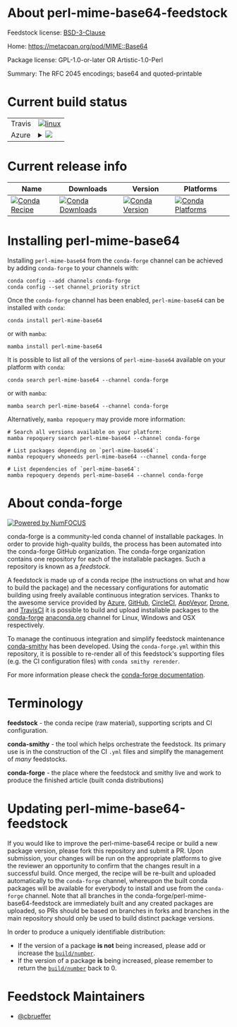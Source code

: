 About perl-mime-base64-feedstock
================================

Feedstock license: [BSD-3-Clause](https://github.com/conda-forge/perl-mime-base64-feedstock/blob/main/LICENSE.txt)

Home: https://metacpan.org/pod/MIME::Base64

Package license: GPL-1.0-or-later OR Artistic-1.0-Perl

Summary: The RFC 2045 encodings; base64 and quoted-printable

Current build status
====================


<table><tr>
    <td>Travis</td>
    <td>
      <a href="https://app.travis-ci.com/conda-forge/perl-mime-base64-feedstock">
        <img alt="linux" src="https://img.shields.io/travis/com/conda-forge/perl-mime-base64-feedstock/main.svg?label=Linux">
      </a>
    </td>
  </tr>
    
  <tr>
    <td>Azure</td>
    <td>
      <details>
        <summary>
          <a href="https://dev.azure.com/conda-forge/feedstock-builds/_build/latest?definitionId=16999&branchName=main">
            <img src="https://dev.azure.com/conda-forge/feedstock-builds/_apis/build/status/perl-mime-base64-feedstock?branchName=main">
          </a>
        </summary>
        <table>
          <thead><tr><th>Variant</th><th>Status</th></tr></thead>
          <tbody><tr>
              <td>linux_64</td>
              <td>
                <a href="https://dev.azure.com/conda-forge/feedstock-builds/_build/latest?definitionId=16999&branchName=main">
                  <img src="https://dev.azure.com/conda-forge/feedstock-builds/_apis/build/status/perl-mime-base64-feedstock?branchName=main&jobName=linux&configuration=linux%20linux_64_" alt="variant">
                </a>
              </td>
            </tr><tr>
              <td>linux_aarch64</td>
              <td>
                <a href="https://dev.azure.com/conda-forge/feedstock-builds/_build/latest?definitionId=16999&branchName=main">
                  <img src="https://dev.azure.com/conda-forge/feedstock-builds/_apis/build/status/perl-mime-base64-feedstock?branchName=main&jobName=linux&configuration=linux%20linux_aarch64_" alt="variant">
                </a>
              </td>
            </tr><tr>
              <td>linux_ppc64le</td>
              <td>
                <a href="https://dev.azure.com/conda-forge/feedstock-builds/_build/latest?definitionId=16999&branchName=main">
                  <img src="https://dev.azure.com/conda-forge/feedstock-builds/_apis/build/status/perl-mime-base64-feedstock?branchName=main&jobName=linux&configuration=linux%20linux_ppc64le_" alt="variant">
                </a>
              </td>
            </tr><tr>
              <td>osx_64</td>
              <td>
                <a href="https://dev.azure.com/conda-forge/feedstock-builds/_build/latest?definitionId=16999&branchName=main">
                  <img src="https://dev.azure.com/conda-forge/feedstock-builds/_apis/build/status/perl-mime-base64-feedstock?branchName=main&jobName=osx&configuration=osx%20osx_64_" alt="variant">
                </a>
              </td>
            </tr>
          </tbody>
        </table>
      </details>
    </td>
  </tr>
</table>

Current release info
====================

| Name | Downloads | Version | Platforms |
| --- | --- | --- | --- |
| [![Conda Recipe](https://img.shields.io/badge/recipe-perl--mime--base64-green.svg)](https://anaconda.org/conda-forge/perl-mime-base64) | [![Conda Downloads](https://img.shields.io/conda/dn/conda-forge/perl-mime-base64.svg)](https://anaconda.org/conda-forge/perl-mime-base64) | [![Conda Version](https://img.shields.io/conda/vn/conda-forge/perl-mime-base64.svg)](https://anaconda.org/conda-forge/perl-mime-base64) | [![Conda Platforms](https://img.shields.io/conda/pn/conda-forge/perl-mime-base64.svg)](https://anaconda.org/conda-forge/perl-mime-base64) |

Installing perl-mime-base64
===========================

Installing `perl-mime-base64` from the `conda-forge` channel can be achieved by adding `conda-forge` to your channels with:

```
conda config --add channels conda-forge
conda config --set channel_priority strict
```

Once the `conda-forge` channel has been enabled, `perl-mime-base64` can be installed with `conda`:

```
conda install perl-mime-base64
```

or with `mamba`:

```
mamba install perl-mime-base64
```

It is possible to list all of the versions of `perl-mime-base64` available on your platform with `conda`:

```
conda search perl-mime-base64 --channel conda-forge
```

or with `mamba`:

```
mamba search perl-mime-base64 --channel conda-forge
```

Alternatively, `mamba repoquery` may provide more information:

```
# Search all versions available on your platform:
mamba repoquery search perl-mime-base64 --channel conda-forge

# List packages depending on `perl-mime-base64`:
mamba repoquery whoneeds perl-mime-base64 --channel conda-forge

# List dependencies of `perl-mime-base64`:
mamba repoquery depends perl-mime-base64 --channel conda-forge
```


About conda-forge
=================

[![Powered by
NumFOCUS](https://img.shields.io/badge/powered%20by-NumFOCUS-orange.svg?style=flat&colorA=E1523D&colorB=007D8A)](https://numfocus.org)

conda-forge is a community-led conda channel of installable packages.
In order to provide high-quality builds, the process has been automated into the
conda-forge GitHub organization. The conda-forge organization contains one repository
for each of the installable packages. Such a repository is known as a *feedstock*.

A feedstock is made up of a conda recipe (the instructions on what and how to build
the package) and the necessary configurations for automatic building using freely
available continuous integration services. Thanks to the awesome service provided by
[Azure](https://azure.microsoft.com/en-us/services/devops/), [GitHub](https://github.com/),
[CircleCI](https://circleci.com/), [AppVeyor](https://www.appveyor.com/),
[Drone](https://cloud.drone.io/welcome), and [TravisCI](https://travis-ci.com/)
it is possible to build and upload installable packages to the
[conda-forge](https://anaconda.org/conda-forge) [anaconda.org](https://anaconda.org/)
channel for Linux, Windows and OSX respectively.

To manage the continuous integration and simplify feedstock maintenance
[conda-smithy](https://github.com/conda-forge/conda-smithy) has been developed.
Using the ``conda-forge.yml`` within this repository, it is possible to re-render all of
this feedstock's supporting files (e.g. the CI configuration files) with ``conda smithy rerender``.

For more information please check the [conda-forge documentation](https://conda-forge.org/docs/).

Terminology
===========

**feedstock** - the conda recipe (raw material), supporting scripts and CI configuration.

**conda-smithy** - the tool which helps orchestrate the feedstock.
                   Its primary use is in the construction of the CI ``.yml`` files
                   and simplify the management of *many* feedstocks.

**conda-forge** - the place where the feedstock and smithy live and work to
                  produce the finished article (built conda distributions)


Updating perl-mime-base64-feedstock
===================================

If you would like to improve the perl-mime-base64 recipe or build a new
package version, please fork this repository and submit a PR. Upon submission,
your changes will be run on the appropriate platforms to give the reviewer an
opportunity to confirm that the changes result in a successful build. Once
merged, the recipe will be re-built and uploaded automatically to the
`conda-forge` channel, whereupon the built conda packages will be available for
everybody to install and use from the `conda-forge` channel.
Note that all branches in the conda-forge/perl-mime-base64-feedstock are
immediately built and any created packages are uploaded, so PRs should be based
on branches in forks and branches in the main repository should only be used to
build distinct package versions.

In order to produce a uniquely identifiable distribution:
 * If the version of a package **is not** being increased, please add or increase
   the [``build/number``](https://docs.conda.io/projects/conda-build/en/latest/resources/define-metadata.html#build-number-and-string).
 * If the version of a package **is** being increased, please remember to return
   the [``build/number``](https://docs.conda.io/projects/conda-build/en/latest/resources/define-metadata.html#build-number-and-string)
   back to 0.

Feedstock Maintainers
=====================

* [@cbrueffer](https://github.com/cbrueffer/)

